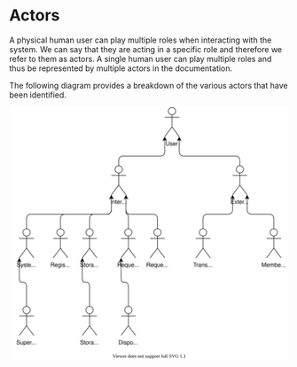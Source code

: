 # Actors

A physical human user can play multiple roles when interacting with the system. We can say that they are acting in a specific role and therefore we refer to them as actors. A single human user can play multiple roles and thus be represented by multiple actors in the documentation.

The following diagram provides a breakdown of the various actors that have been identified.

![Actors Diagram](actors.drawio.svg)